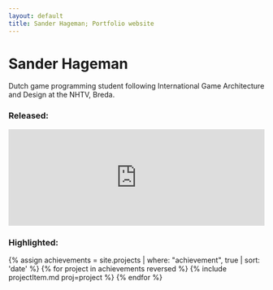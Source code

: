 ```yaml
--- 
layout: default 
title: Sander Hageman; Portfolio website
---
```

# Sander Hageman 
<p class="pageSubtitle">
Dutch game programming student following International Game Architecture and Design at the NHTV, Breda.
</p>

### Released:
<div class="steamEmbed">
<iframe src="http://store.steampowered.com/widget/674400/" frameborder="0" width="100%" height="190"></iframe>
</div>

### Highlighted:
<div id="portfolioList">
{% assign achievements = site.projects | where: "achievement", true | sort: 'date' %} 
{% for project in achievements reversed %}
	{% include projectItem.md proj=project %}
{% endfor %}
</div> <!-- portfolioList -->